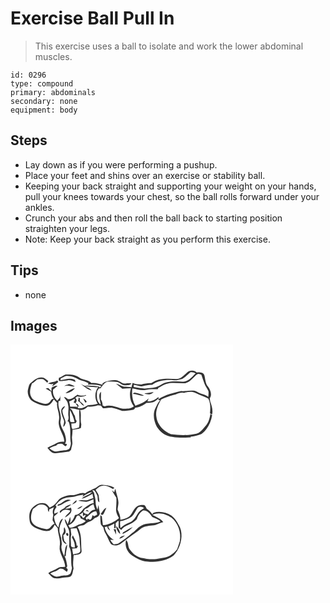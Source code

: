 # Exercise Ball Pull In
> This exercise uses a ball to isolate and work the lower abdominal muscles.

``` 
id: 0296 
type: compound 
primary: abdominals 
secondary: none 
equipment: body 
``` 

## Steps

 - Lay down as if you were performing a pushup.
 - Place your feet and shins over an exercise or stability ball.
 - Keeping your back straight and supporting your weight on your hands, pull your knees towards your chest, so the ball rolls forward under your ankles.
 - Crunch your abs and then roll the ball back to starting position straighten your legs.
 - Note: Keep your back straight as you perform this exercise.

## Tips

 - none

## Images

<svg width="356" height="200" viewBox="0 0 267 150" xmlns="http://www.w3.org/2000/svg">
  <g fill="#FFF">
    <path d="M0 0h267v150H0V0m211.73 33.73c-3.72 3.24-7.27 7.82-12.72 7.67-10.14-.48-21.41-1.4-30.06 5-4.09-.27-8.07.56-11.97 1.64-3.53-.11-7.27-.33-10.49-1.87-.47 1.7-.91 3.41-1.29 5.14-2.96-.84-6.03-.66-9.06-.75-2.25-.53-4.27-1.76-6.41-2.62-1.03-.32-2.05-.63-3.08-.93 2.44 2.11 5.17 3.88 7.51 6.12 3.47-.26 6.94-.55 10.42-.55-2.43 7.17-1.29 15.74 3.45 21.7-3.57 3.19-8.69 2.64-13.12 2.83-7.22-1.4-14.43-5.53-21.91-2.91-.8-.28-1.6-.57-2.39-.85-.08-2.62-.63-5.2-2.11-7.41-.03-3.08.17-6.16.12-9.24-4.26 4.35-.78 10.5-.36 15.44-5.15-3.73-4.99-10.56-4.26-16.2.77-1.13 1.52-2.28 2.24-3.44.38.06 1.15.17 1.54.22 2.58-2.77 4.48-6.52 8.13-8.03 4.12-.46 8.29-.3 12.39.29 3.13.62 5.17 4.03 8.55 3.92 2.84-.14 6.31.24 8.44-2.05-2.44-.44-4.92-.29-7.37.02-2.95.4-5.24-1.92-7.83-2.9-5.06-2.36-10.64-.53-15.76.62-1.75.23-2.98 1.61-4.37 2.55l.8 1.32c-4.47-1.13-8.93-2.73-13.63-2.18-3.85-4.27-10.28-3.35-14.68-6.66-4.61-3.56-10.78-3.97-16.38-3.57-2.75 1.05-5 3.2-7.94 3.81-.02 1.25-.9 3.42.69 4 3.4.13 6.75-.51 10.11-.94 3.25-.46 6.24 1 9.17 2.14-.48-1.1-.33-2.85-1.87-3.06-5.38-2.14-10.92.03-16.27.84.05-.49.17-1.47.23-1.96 2.26-.99 4.31-2.54 6.72-3.13 5.62-.4 10.91 1.94 15.71 4.58 3.69 1.28 7.61 2 10.98 4.09l-.8 1.82c5.44-.48 11.02-.15 16.26 1.47l-2.08 2.04-.43-1.13c-5.72-.92-11.53-1.85-17.32-.97-1.91-.75-3.65-1.87-5.48-2.79 4.36 2.97 8.23 7.3 13.58 8.28-1.95-2.51-5.1-3.56-7.88-4.81 5.29.06 10.52 1.35 15.82.85-4.44 5.53-4.54 14.05-.54 19.86-3.9 1.4-8.05 1.24-12.08 1.92-3.51 2.15-7.16 4.44-11.53 3.29l-.1.79c-.13-.76-.4-2.27-.53-3.03l1.74.54c-.48-.94-.95-1.88-1.43-2.82-.71-.32-2.13-.97-2.85-1.3 1.66-2.07 2.12-4.54-.21-6.28.59-.48 1.77-1.45 2.35-1.93 3.67 1.03 7.6.68 11.02-1.01-.29-.15-.89-.46-1.19-.61-.36.2-1.08.59-1.45.79-2.78-.1-5.65-.03-8.21-1.28-3.41 2.43-6.93 6.24-11.52 5.32-1.49-.93-2.7-2.66-4.68-2.21 2.1 2.61 4.63 5.23 4.97 8.75 1.36 4.65-.25 9.42.5 14.12.41 2.18.04 4.41-1.25 6.24.35.04 1.03.13 1.37.18 3.61 8.2 1.02 17.24 2.8 25.76-.06 2.15-.62 4.31-1.52 6.26-2.11 2.73-5.77 2.29-8.8 2.74-3.13.23-6.18 1.44-9.36 1.07-2.29-.69-4.19-2.21-6.11-3.56 2.34-1.94 5.22-2.9 8.15-3.51 1.72-2.46 4.76-2.34 7.42-1.97 1.12 1.09 2.3 2.15 3.77 2.74 1.21-.25 1.34-1.56 1.83-2.46-.59-.13-1.78-.4-2.37-.53 1.93-3.12.98-6.8.17-10.11-1.09-4.97-4.83-8.89-5.56-13.98-.79-2.61.81-5.19.22-7.82-.13-6.7-4.15-12.89-2.41-19.68.43.06 1.3.16 1.73.21.14-2.34.35-4.69.51-7.03-.13.62-.39 1.85-.51 2.47-1.17 1.45-2.32 2.9-3.47 4.36-3.7-3.38-5.92-8.36-5.02-13.39 1.6-1.65 3.56-2.9 5.24-4.47-2.62-.46-4.9.98-7.07 2.19-.04 1.12-.13 3.35-.17 4.47-1.14-1.31-2.19-2.71-3.51-3.82-1.15-.24-2.28.21-3.4.35 2.2 1.22 4.28 2.66 6.5 3.86.47 3.09 1.07 6.26 3.21 8.68-3-1.03-3.44 2.85-5.45 4.16-3.07 3.02-7.58 1.22-11.15.28-3.58-1.52-7.99-2.53-10.02-6.2-3.4-5.08-1.39-11.55.47-16.83 2.63-.94 4.16-3.41 6.43-4.87 2.24-.69 4.64-.55 6.93-.3 2.11.89 3.46 2.89 5.06 4.44.37-.76.74-1.52 1.1-2.29-2.53-1.72-4.86-4.59-8.27-4.16-5.03-.18-8.86 3.31-12.4 6.36-2.52 1.51-2.65 4.7-3.46 7.23-1.36 4.68.18 9.77 3.3 13.39 3.23 2.96 7.56 4.18 11.53 5.8 2.03.42 4.05.97 6.12 1.11 4.72.62 7.9-3.9 9.8-7.58 1.34 1.39 2.73 2.75 4.05 4.17-.91 5.6 2.22 10.58 2.33 16.08.5 3.17-.85 6.29-.31 9.46.82 7.48 6.47 13.43 6.58 21.08-3.09.1-6.5-.04-9.21 1.7-3.41 2.38-7.5 3.46-11.03 5.64 2.38 3.08 5.28 6.96 9.69 6.5 5.49-.46 10.98-1.17 16.42-2.06.72-.64 1.44-1.27 2.16-1.9.35-1.85.73-3.69 1.23-5.51 1.16-3.35-.34-6.82-.01-10.24.32-2.82.7-5.63.58-8.48 3.42-.5 7.02-.58 10.13-2.27.12-1.35.28-2.7.46-4.04-1.62-5.8.51-12.02-1.56-17.68 3.81.9 6.79-1.47 9.34-3.91 4.08.57 8.13-.09 11.99-1.45 1.23.16 2.46.29 3.71.41.81 1.03 1.62 2.06 2.44 3.1 2.3.08 4.61-.04 6.87-.46 1.1-.08 2.19-.14 3.29-.21 4.46.8 8.67 2.48 12.95 3.88 4.34-.23 8.72-.44 12.97-1.4 1.48-.13 2.09-1.6 2.9-2.62 4.93 0 9.33-2.64 13.16-5.49 2.55-.04 5.12-.17 7.62-.72 2.63-.93 4.75-2.84 6.89-4.55l-.15 1.43c.54.16 1.61.47 2.15.63-2.58 2.57-3.85 6.05-5.51 9.21-3.61 7.07-2.04 15.63 1.49 22.4 4.01 6.43 10.81 11.69 18.59 12.16 7.39 1.38 14.97 1.27 22.44.63l-.48-.74c4.47-.22 8.88-1.38 12.98-3.15 7.24-5.27 11.47-13.82 12.91-22.53-.72-.55-1.42-1.11-2.12-1.67-.74 5.23-2.23 10.71-5.92 14.67-3.14 3.51-6.1 7.84-10.88 9.15-9.98 2.31-20.4 1.89-30.48.55-8.68-3.43-16.41-11.17-17.48-20.79-1.42-7.46 2.18-14.6 5.67-20.95 4.83-1.9 9.6-4.01 14.66-5.26 4.22-.95 8.21-4 12.72-2.61 4.73-1.46 10.17-1.99 14.7.37 4.64 2.63 10.01 3.53 14.47 6.55 2.89 5.38 2.68 11.71 2.04 17.62.63.36 1.91 1.08 2.55 1.44 1.35-5.34-.53-10.75-2.28-15.75-.19-1.26-.35-2.53-.49-3.8 3.17-4.48.68-10.24-2.29-14.16-3.18-3.93-2.95-9.19-4.33-13.82-1.58-3.42-5.83-3.3-9-3-3.1-3.11-8.73-2.82-11.78.24M45 46.92c2.2.54 4.44 1.12 6.58.1l-1.79 3.47c2.65-1.67 5.1-3.62 7.56-5.56-.42-.63-.83-1.25-1.24-1.88-3.38 2.23-7.72 1.73-11.11 3.87m23.48 1.21c-1.44.24-2.93.56-3.82 1.84 4.16-1.91 8.2 1.04 12.4.28-2.11-1.56-4.61-2.32-7.13-2.88-.36.19-1.08.57-1.45.76m-2.45 10.23c4.35-.05 8.83-2.58 11.26-6.11-4.23.95-7.94 3.39-11.26 6.11m15.76 5.23c-.13 1.52-.37 3.03-.71 4.52 3.11.72 3.99 4.92 7.35 5.37-1.16-2.11-3.02-3.62-4.89-5.06-.73-1.09-.22-2.44-.29-3.65-.36-.29-1.09-.89-1.46-1.18m5.47 1.22c.9 1.61 1.72 3.25 2.49 4.92.43-.18 1.29-.53 1.72-.71-.58-2.15-2.32-3.31-4.21-4.21M61.05 78.06c-.86 4.63 1.67 8.73 2.98 12.97 1 2.6-.76 5.09-.63 7.7 1.81-.77 1.94-3.18 2.9-4.68-.73-5.26-4.03-9.81-4.01-15.24 1.12-1.47 2.22-2.95 3.25-4.48-2.3-.17-3.54 2-4.49 3.73z"/>
    <path d="M206.25 41.17c3.48-2.37 6.77-5 9.75-7.97 2.19-.3 4.38.24 6.22 1.45-3.44 3.04-6.19 7.1-10.6 8.85-3.6 1.95-7.77.95-11.64.82-6.9-.27-14.34.3-20.14 4.46-4.43 3.01-9.89 3.14-15.02 3.8-5.69.81-11.39-.46-16.95-1.49.01-.66.05-1.99.07-2.65 3.78.07 7.33 2.57 11.17 1.46 3.55-.99 7.16-1.85 10.88-1.56 7.47-5.41 17.31-6.35 26.24-5.42 3.42.2 6.77-.82 10.02-1.75z"/>
    <path d="M223.87 35.85c1.6-1.43 3.57-.19 5.21.44 1.18 3.55 2.34 7.1 3.64 10.6 1.19 3.28 3.54 5.98 4.81 9.21.32 2.24.04 4.52-.2 6.75-2.29-1.38-4.58-2.86-7.25-3.36-3.07-.73-5.62-2.71-8.53-3.84-5.61-1.17-11.24.73-16.86.28-9.18 2.25-18.75 4.23-26.8 9.47-.1-.59-.29-1.77-.39-2.36-3.76 3.07-8.03 5.65-13.1 5.25.35-.93 1.05-2.77 1.4-3.7-4.25 4.61-10.09 6.91-15.92 8.83-3.8-6.11-4.52-13.65-3.62-20.66 5.49 1.02 11.1 2.97 16.71 1.56 4.48-1.13 9.09-.41 13.64-.69.23-.43.7-1.29.93-1.72 3.09-1.34 5.72-3.59 9-4.49 7.28-2.48 15.01-.63 22.49-.98 6.59-.78 9.97-6.96 14.84-10.59m-63.16 22.93c3.5 1.92 8.43 1.32 11.03-1.81-3.67.65-7.32 1.43-11.03 1.81m-13.87.5c4.63-.06 8.82 2.75 13.43 2.06-3.33-1.37-6.66-2.98-10.28-3.36-1.38-.49-2.43.19-3.15 1.3zM70.41 68.27c2.44-.38 4.17-2.47 6.43-3.06 1.04 1.56-.56 2.88-1.12 4.25.71.33 1.43.66 2.16.99.8 1.12 1.62 2.22 2.46 3.32-.45.65-.91 1.3-1.38 1.93v-.99c-2.46 0-4.93.01-7.4-.04a49.3 49.3 0 0 0-1.15-6.4zM71.05 76.57c1.88.07 3.73.3 5.6.47 1.96.59 3.96 1.1 5.99 1.4-.75 7.06.97 14.2-.43 21.16-2.56.71-5.09 1.53-7.69 2.09-1.62-1.83-1.17-4.54-1.53-6.78 1.78-.15 3.55-.35 5.32-.61.3-.6.88-1.79 1.17-2.38-1.7-1.62-1.72-4.1-2.22-6.24-2.25-2.97-2.57-7.35-6.21-9.11z"/>
    <path d="M71.52 78.7c2.36 4.63 4.52 9.36 5.36 14.52-1.86-.14-4.7.78-5.43-1.61.09-4.3-.64-8.63.07-12.91z"/>
  </g>
  <g fill="#333">
    <path d="M211.73 33.73c3.05-3.06 8.68-3.35 11.78-.24 3.17-.3 7.42-.42 9 3 1.38 4.63 1.15 9.89 4.33 13.82 2.97 3.92 5.46 9.68 2.29 14.16.14 1.27.3 2.54.49 3.8 1.75 5 3.63 10.41 2.28 15.75-.64-.36-1.92-1.08-2.55-1.44.64-5.91.85-12.24-2.04-17.62-4.46-3.02-9.83-3.92-14.47-6.55-4.53-2.36-9.97-1.83-14.7-.37-4.51-1.39-8.5 1.66-12.72 2.61-5.06 1.25-9.83 3.36-14.66 5.26-3.49 6.35-7.09 13.49-5.67 20.95 1.07 9.62 8.8 17.36 17.48 20.79 10.08 1.34 20.5 1.76 30.48-.55 4.78-1.31 7.74-5.64 10.88-9.15 3.69-3.96 5.18-9.44 5.92-14.67.7.56 1.4 1.12 2.12 1.67-1.44 8.71-5.67 17.26-12.91 22.53-4.1 1.77-8.51 2.93-12.98 3.15l.48.74c-7.47.64-15.05.75-22.44-.63-7.78-.47-14.58-5.73-18.59-12.16-3.53-6.77-5.1-15.33-1.49-22.4 1.66-3.16 2.93-6.64 5.51-9.21-.54-.16-1.61-.47-2.15-.63l.15-1.43c-2.14 1.71-4.26 3.62-6.89 4.55-2.5.55-5.07.68-7.62.72-3.83 2.85-8.23 5.49-13.16 5.49-.81 1.02-1.42 2.49-2.9 2.62-4.25.96-8.63 1.17-12.97 1.4-4.28-1.4-8.49-3.08-12.95-3.88-1.1.07-2.19.13-3.29.21-2.26.42-4.57.54-6.87.46-.82-1.04-1.63-2.07-2.44-3.1-1.25-.12-2.48-.25-3.71-.41-3.86 1.36-7.91 2.02-11.99 1.45-2.55 2.44-5.53 4.81-9.34 3.91 2.07 5.66-.06 11.88 1.56 17.68-.18 1.34-.34 2.69-.46 4.04-3.11 1.69-6.71 1.77-10.13 2.27.12 2.85-.26 5.66-.58 8.48-.33 3.42 1.17 6.89.01 10.24-.5 1.82-.88 3.66-1.23 5.51-.72.63-1.44 1.26-2.16 1.9-5.44.89-10.93 1.6-16.42 2.06-4.41.46-7.31-3.42-9.69-6.5 3.53-2.18 7.62-3.26 11.03-5.64 2.71-1.74 6.12-1.6 9.21-1.7-.11-7.65-5.76-13.6-6.58-21.08-.54-3.17.81-6.29.31-9.46-.11-5.5-3.24-10.48-2.33-16.08-1.32-1.42-2.71-2.78-4.05-4.17-1.9 3.68-5.08 8.2-9.8 7.58-2.07-.14-4.09-.69-6.12-1.11-3.97-1.62-8.3-2.84-11.53-5.8-3.12-3.62-4.66-8.71-3.3-13.39.81-2.53.94-5.72 3.46-7.23 3.54-3.05 7.37-6.54 12.4-6.36 3.41-.43 5.74 2.44 8.27 4.16-.36.77-.73 1.53-1.1 2.29-1.6-1.55-2.95-3.55-5.06-4.44-2.29-.25-4.69-.39-6.93.3-2.27 1.46-3.8 3.93-6.43 4.87-1.86 5.28-3.87 11.75-.47 16.83 2.03 3.67 6.44 4.68 10.02 6.2 3.57.94 8.08 2.74 11.15-.28 2.01-1.31 2.45-5.19 5.45-4.16-2.14-2.42-2.74-5.59-3.21-8.68-2.22-1.2-4.3-2.64-6.5-3.86 1.12-.14 2.25-.59 3.4-.35 1.32 1.11 2.37 2.51 3.51 3.82.04-1.12.13-3.35.17-4.47 2.17-1.21 4.45-2.65 7.07-2.19-1.68 1.57-3.64 2.82-5.24 4.47-.9 5.03 1.32 10.01 5.02 13.39 1.15-1.46 2.3-2.91 3.47-4.36.12-.62.38-1.85.51-2.47-.16 2.34-.37 4.69-.51 7.03-.43-.05-1.3-.15-1.73-.21-1.74 6.79 2.28 12.98 2.41 19.68.59 2.63-1.01 5.21-.22 7.82.73 5.09 4.47 9.01 5.56 13.98.81 3.31 1.76 6.99-.17 10.11.59.13 1.78.4 2.37.53-.49.9-.62 2.21-1.83 2.46-1.47-.59-2.65-1.65-3.77-2.74-2.66-.37-5.7-.49-7.42 1.97-2.93.61-5.81 1.57-8.15 3.51 1.92 1.35 3.82 2.87 6.11 3.56 3.18.37 6.23-.84 9.36-1.07 3.03-.45 6.69-.01 8.8-2.74.9-1.95 1.46-4.11 1.52-6.26-1.78-8.52.81-17.56-2.8-25.76-.34-.05-1.02-.14-1.37-.18 1.29-1.83 1.66-4.06 1.25-6.24-.75-4.7.86-9.47-.5-14.12-.34-3.52-2.87-6.14-4.97-8.75 1.98-.45 3.19 1.28 4.68 2.21 4.59.92 8.11-2.89 11.52-5.32 2.56 1.25 5.43 1.18 8.21 1.28.37-.2 1.09-.59 1.45-.79.3.15.9.46 1.19.61a15.457 15.457 0 0 1-11.02 1.01c-.58.48-1.76 1.45-2.35 1.93 2.33 1.74 1.87 4.21.21 6.28.72.33 2.14.98 2.85 1.3.48.94.95 1.88 1.43 2.82l-1.74-.54c.13.76.4 2.27.53 3.03l.1-.79c4.37 1.15 8.02-1.14 11.53-3.29 4.03-.68 8.18-.52 12.08-1.92-4-5.81-3.9-14.33.54-19.86-5.3.5-10.53-.79-15.82-.85 2.78 1.25 5.93 2.3 7.88 4.81-5.35-.98-9.22-5.31-13.58-8.28 1.83.92 3.57 2.04 5.48 2.79 5.79-.88 11.6.05 17.32.97l.43 1.13 2.08-2.04c-5.24-1.62-10.82-1.95-16.26-1.47l.8-1.82c-3.37-2.09-7.29-2.81-10.98-4.09-4.8-2.64-10.09-4.98-15.71-4.58-2.41.59-4.46 2.14-6.72 3.13-.06.49-.18 1.47-.23 1.96 5.35-.81 10.89-2.98 16.27-.84 1.54.21 1.39 1.96 1.87 3.06-2.93-1.14-5.92-2.6-9.17-2.14-3.36.43-6.71 1.07-10.11.94-1.59-.58-.71-2.75-.69-4 2.94-.61 5.19-2.76 7.94-3.81 5.6-.4 11.77.01 16.38 3.57 4.4 3.31 10.83 2.39 14.68 6.66 4.7-.55 9.16 1.05 13.63 2.18l-.8-1.32c1.39-.94 2.62-2.32 4.37-2.55 5.12-1.15 10.7-2.98 15.76-.62 2.59.98 4.88 3.3 7.83 2.9 2.45-.31 4.93-.46 7.37-.02-2.13 2.29-5.6 1.91-8.44 2.05-3.38.11-5.42-3.3-8.55-3.92-4.1-.59-8.27-.75-12.39-.29-3.65 1.51-5.55 5.26-8.13 8.03a71.3 71.3 0 0 1-1.54-.22c-.72 1.16-1.47 2.31-2.24 3.44-.73 5.64-.89 12.47 4.26 16.2-.42-4.94-3.9-11.09.36-15.44.05 3.08-.15 6.16-.12 9.24 1.48 2.21 2.03 4.79 2.11 7.41.79.28 1.59.57 2.39.85 7.48-2.62 14.69 1.51 21.91 2.91 4.43-.19 9.55.36 13.12-2.83-4.74-5.96-5.88-14.53-3.45-21.7-3.48 0-6.95.29-10.42.55-2.34-2.24-5.07-4.01-7.51-6.12 1.03.3 2.05.61 3.08.93 2.14.86 4.16 2.09 6.41 2.62 3.03.09 6.1-.09 9.06.75.38-1.73.82-3.44 1.29-5.14 3.22 1.54 6.96 1.76 10.49 1.87 3.9-1.08 7.88-1.91 11.97-1.64 8.65-6.4 19.92-5.48 30.06-5 5.45.15 9-4.43 12.72-7.67m-5.48 7.44c-3.25.93-6.6 1.95-10.02 1.75-8.93-.93-18.77.01-26.24 5.42-3.72-.29-7.33.57-10.88 1.56-3.84 1.11-7.39-1.39-11.17-1.46-.02.66-.06 1.99-.07 2.65 5.56 1.03 11.26 2.3 16.95 1.49 5.13-.66 10.59-.79 15.02-3.8 5.8-4.16 13.24-4.73 20.14-4.46 3.87.13 8.04 1.13 11.64-.82 4.41-1.75 7.16-5.81 10.6-8.85-1.84-1.21-4.03-1.75-6.22-1.45-2.98 2.97-6.27 5.6-9.75 7.97m17.62-5.32c-4.87 3.63-8.25 9.81-14.84 10.59-7.48.35-15.21-1.5-22.49.98-3.28.9-5.91 3.15-9 4.49-.23.43-.7 1.29-.93 1.72-4.55.28-9.16-.44-13.64.69-5.61 1.41-11.22-.54-16.71-1.56-.9 7.01-.18 14.55 3.62 20.66 5.83-1.92 11.67-4.22 15.92-8.83-.35.93-1.05 2.77-1.4 3.7 5.07.4 9.34-2.18 13.1-5.25.1.59.29 1.77.39 2.36 8.05-5.24 17.62-7.22 26.8-9.47 5.62.45 11.25-1.45 16.86-.28 2.91 1.13 5.46 3.11 8.53 3.84 2.67.5 4.96 1.98 7.25 3.36.24-2.23.52-4.51.2-6.75-1.27-3.23-3.62-5.93-4.81-9.21-1.3-3.5-2.46-7.05-3.64-10.6-1.64-.63-3.61-1.87-5.21-.44M70.41 68.27c.53 2.1.9 4.24 1.15 6.4 2.47.05 4.94.04 7.4.04v.99c.47-.63.93-1.28 1.38-1.93-.84-1.1-1.66-2.2-2.46-3.32-.73-.33-1.45-.66-2.16-.99.56-1.37 2.16-2.69 1.12-4.25-2.26.59-3.99 2.68-6.43 3.06m.64 8.3c3.64 1.76 3.96 6.14 6.21 9.11.5 2.14.52 4.62 2.22 6.24-.29.59-.87 1.78-1.17 2.38-1.77.26-3.54.46-5.32.61.36 2.24-.09 4.95 1.53 6.78 2.6-.56 5.13-1.38 7.69-2.09 1.4-6.96-.32-14.1.43-21.16-2.03-.3-4.03-.81-5.99-1.4-1.87-.17-3.72-.4-5.6-.47m.47 2.13c-.71 4.28.02 8.61-.07 12.91.73 2.39 3.57 1.47 5.43 1.61-.84-5.16-3-9.89-5.36-14.52z"/>
    <path d="M45 46.92c3.39-2.14 7.73-1.64 11.11-3.87.41.63.82 1.25 1.24 1.88-2.46 1.94-4.91 3.89-7.56 5.56l1.79-3.47c-2.14 1.02-4.38.44-6.58-.1zM68.48 48.13c.37-.19 1.09-.57 1.45-.76 2.52.56 5.02 1.32 7.13 2.88-4.2.76-8.24-2.19-12.4-.28.89-1.28 2.38-1.6 3.82-1.84zM66.03 58.36c3.32-2.72 7.03-5.16 11.26-6.11-2.43 3.53-6.91 6.06-11.26 6.11zM160.71 58.78c3.71-.38 7.36-1.16 11.03-1.81-2.6 3.13-7.53 3.73-11.03 1.81zM146.84 59.28c.72-1.11 1.77-1.79 3.15-1.3 3.62.38 6.95 1.99 10.28 3.36-4.61.69-8.8-2.12-13.43-2.06zM81.79 63.59c.37.29 1.1.89 1.46 1.18.07 1.21-.44 2.56.29 3.65 1.87 1.44 3.73 2.95 4.89 5.06-3.36-.45-4.24-4.65-7.35-5.37.34-1.49.58-3 .71-4.52zM87.26 64.81c1.89.9 3.63 2.06 4.21 4.21-.43.18-1.29.53-1.72.71-.77-1.67-1.59-3.31-2.49-4.92zM61.05 78.06c.95-1.73 2.19-3.9 4.49-3.73-1.03 1.53-2.13 3.01-3.25 4.48-.02 5.43 3.28 9.98 4.01 15.24-.96 1.5-1.09 3.91-2.9 4.68-.13-2.61 1.63-5.1.63-7.7-1.31-4.24-3.84-8.34-2.98-12.97z"/>
  </g>
</svg>

<svg width="356" height="200" viewBox="0 0 267 150" xmlns="http://www.w3.org/2000/svg">
  <g fill="#FFF">
    <path d="M0 0h267v150H0V0m101.48 22.45c-1.9.68-3.84 1.35-5.42 2.67-2.36.78-4.59 1.92-6.49 3.54-5.65-2.17-10.82 2.96-16.51 2.07-4.32-.47-8.29 1.47-12.12 3.19-3.41 1.5-4.76 5.23-7.43 7.6-1.71 2.02-4.24 2.99-6.51 4.23-1.72-2.3-3.75-4.93-6.83-5.26-6.11-1.23-11.92 2.53-15.37 7.3-3.04 4.7-2.4 10.62-1.37 15.83 1.8 4.83 7.1 6.75 11.52 8.45 3.64 1.6 7.73 2.03 11.65 1.49 2.92-1.59 5.26-4.28 6.3-7.46 1.25 1.46 2.64 2.81 3.79 4.36.15 7.29 3.88 14.22 2.35 21.59-1.29 9.01 6.45 15.93 6.59 24.74-3.23.29-6.91-.27-9.58 1.96-3.29 2.46-7.68 2.91-10.7 5.8 2.11 2.02 3.97 4.47 6.64 5.8 3.71.85 7.52-.05 11.19-.67 2.77-.47 5.66-.28 8.37-1.13 3.44-1.83 2.79-6.35 4.15-9.53-1.23-5.43-.15-10.87.07-16.33 3.62-.41 10.44-.39 9.46-5.78-.81-9.34.59-19.6-4.71-27.89 1.59-1.14 3.43-1.68 5.37-1.84 3.46-.36 5.42-3.8 8.69-4.64 2.5-.59 4.58-2.07 6.21-4.01 2.13-1.04 4.92-1.73 5.83-4.16.15-.34.45-1.03.6-1.37-.6-3.45-1.13-6.93-1.7-10.39-.47 1.84-.77 3.72-1.13 5.59-1.31-2.9-2.34-6.02-2.21-9.25.06-3.69-1.38-7.17-1.92-10.78-.51-.86-1.52-2.56-2.03-3.41 3.36-.38 4.13 3.27 5.49 5.53 1.76 2.79-.23 7.19 2.96 9.13-.14-2.85-.45-5.71-.91-8.53-.83-2.4-2.59-4.35-3.6-6.67 2.71-1.9 5.23-4.99 8.85-4.76 4.36-.53 8.22 1.95 11.88 3.93.59-.45 1.18-.91 1.77-1.38-4.37-2.82-9.64-3.07-14.64-3.6-3.49-.62-5.67 2.77-8.55 4.04m23.04 4.8c-.71-.59-2.12-1.76-2.82-2.35 1.44 3.13 3.44 5.94 5.27 8.84.52 5.05-.21 10.12-.32 15.17.24 3.39 1.84 6.52 3.54 9.4-5.4 4.65-12.11 7.97-19.28 8.51-.56-3.52-.9-7.06-1.27-10.6l-1.79-1.47c-.2 3.65.06 7.3.52 10.92.79 1.48 2.02 2.64 3.16 3.85.41 2.57 1.14 5.11 2.57 7.32 2.57 3.99 3.66 8.76 6.47 12.61 3.26 2.44 7.55 1.98 10.96.13 7.11-4.88 13.62-10.59 20.89-15.25 2.25-1.66 4.15-3.86 6.8-4.94 4.6-2.25 9.86-1.77 14.74-2.86 3.11-1.17 6.06-2.82 9.37-3.41-3.34-4.34-8.47-6.19-13.09-8.71 7.57-3.62 16.38-1.26 22.88 3.43 8.21 6.7 11.9 18 10.05 28.33-1.2 3.09-1.96 6.33-3.17 9.41-2.29 3.12-5.4 5.54-8.52 7.78-5.07 2.78-10.98 3.11-16.57 4-6.21.83-12.39-.35-18.47-1.51-5.81-1.4-10.34-5.67-13.68-10.43-2.06-3.39-.98-8.19-4.06-10.94-1.94 7 1.21 14.59 7.13 18.61 5.47 3.57 11.47 6.98 18.16 7.29 10.87 1.3 22.53-.39 31.54-6.98 1.75-1.54 2.83-3.67 4.33-5.44 4.88-8.41 7.25-19.02 3.6-28.34-2.64-5.36-5.66-10.89-10.59-14.48-6.32-3.83-14.06-5.44-21.25-3.26-.53.58-1.06 1.17-1.59 1.76-1.56-2.66-3.82-4.75-6.43-6.35-.93-1.8-1.62-4.41-3.97-4.76-2.55-.16-5.29.11-7.49 1.52-4.87 2.98-5.75 9.48-10.25 12.83-3.06 1.8-6.44 3.07-9.96 3.56.13-4.34-1.72-8.48-3.43-12.38.3-2.69.92-5.35 1.04-8.05-.13-5.84-2.72-11.17-3.64-16.87-.74 1.26-1.11 2.68-1.38 4.11m-16.33 25.99c.17.23.51.69.67.92.5.07 1.5.2 1.99.27 1.93-2.5 2.82-5.67 4.17-8.51-3.32 1.29-4.54 4.87-6.83 7.32z"/>
    <path d="M86.32 32.65c3.7-2.38 7.35-5.16 11.86-5.71-3.66 3.54-9.26 4.29-12.83 8.06 4.72-.88 8.83-3.54 13.02-5.75.32 1.71.64 3.42 1.01 5.13-2.29.77-4.53 1.67-6.85 2.31-3.7.91-7.7-.78-11.27.78 3.2.57 6.43 1.06 9.66 1.38 3.02-.6 5.88-1.78 8.6-3.17.07 1.6.14 3.2.19 4.81-4.77.37-8.14 3.95-11.96 6.36-2.56 3.53-5.52 7.55-10.36 7.63-1.15 3.85-3.09 7.4-6.13 10.09.79-2.55 1.03-5.21.21-7.77-.93 2.96-1.67 5.97-2.95 8.8-1-2.14-1.49-4.67-3.46-6.19.19 6.4 6 11.04 5.63 17.59-.66 5.08.37 10.19-.43 15.26 4.39 8.1 1.26 17.62 3.52 26.12-.61 2.16-.77 4.51-1.95 6.47-2.27 2.54-5.85 2.06-8.91 2.43-2.68.15-5.23 1.22-7.91 1.29-2.79-.37-5.05-2.27-7.31-3.78 1.97-1.27 4.13-2.23 6.43-2.75 2.62-.35 4-3.63 6.88-2.99 2.79-.2 4.44 2.53 6.65 3.73 1.21-1.78 1.72-3.54-.86-4.44l1.32-2.31c-.68-4.2-1.34-8.49-3.35-12.3.39.07 1.17.22 1.56.29-.09-4.74 1.54-9.26 1.79-13.97-3.6 3.63-2.19 9.34-3.79 13.81-1.67-4.54-4.51-9.32-2.71-14.29-.32-2.56-.49-5.14-.9-7.69-.76-3.27-2.31-6.45-2.05-9.89-.03-3.33 1.36-6.38 2.62-9.38.63-1.17 1.17-2.4 1.62-3.65-4.18 1.86-4.48 6.8-5.33 10.69-3.4-3.6-4.86-8.48-5.39-13.3 1.81-1.63 3.76-3.16 5.19-5.17-1.15.45-3.46 1.34-4.61 1.79-.96-2.99.79-5.68 2.46-8.02-.42-.65-.85-1.29-1.28-1.93 3.06-3.45 6.19-7.46 10.96-8.47 4.51-1.85 9.57-.81 14.1-2.6 2.76-.9 5.7-1 8.5-1.74l-1.19 2.44m-19.65 4.14c-3.55 1.1-5.74 4.91-9.63 5.07-.17.47-.51 1.42-.69 1.89 2.35-.5 4.78-1.05 6.65-2.66 2.78-2.2 6.31-2.94 9.47-4.42-1.92-.38-3.98-.93-5.8.12m7.23 5.44c1.82-.87 3.52-1.96 5.13-3.19l.28-2.37c-2.13 1.51-3.98 3.37-5.41 5.56m-9.31 4.07c-1.82 1.4-7.16 3.07-4.91 5.83 1.31-1.15 2.31-2.77 4.03-3.35 2.58-1.32 5.52-.19 8.11.48-1.19 3.53-5.33 4.76-6.38 8.31 4.24-2.13 9.85-6.36 6.99-11.76-2.13 1.28-4.59 1.26-6.98 1.13 2.62-1.51 5.37-2.86 7.67-4.86-3.3.34-6.46 1.53-8.53 4.22m15.42 1.19c2.68-.29 5.15-1.63 6.57-3.98-2.47.8-4.73 2.15-6.57 3.98m-16.95 28.8c-2.52 4.23-1.25 12.17 4.4 13.2-.88-1.34-1.89-2.58-2.94-3.79-.57-2.27-1.01-4.56-1.14-6.9 4.12-1.79 2.94-6.49 1.26-9.56-1.52 2.18.49 5.1-1.58 7.05m4.12-.05c-1.11 1.1.34 3.82 1.87 3.33 1.12-1.18-.09-4.14-1.87-3.33z"/>
    <path d="M26.99 47.34c3.29-1.92 5.69-6.06 10.04-5.32 3.24-.55 5.71 1.58 7.72 3.83.05 1.77-.09 3.66 1.18 5.11.16-.8.48-2.41.63-3.22 1.96-.74 3.88-1.58 5.72-2.58-1.62 2.83-2.18 6.18-.95 9.28-.53 2.16-.64 4.38-.83 6.59.8 1.42 1.59 2.84 2.39 4.26-4.1.62-4.95 6.98-9.83 6.28-6.57-1.19-14.97-2.82-17.83-9.73-1.4-4.86-.1-9.95 1.76-14.5zM89.35 47.39c4.14-.6 6.29-4.7 10.2-5.71.61 2.17 1.25 4.33 2.01 6.45-3.7-.29-6.36 3-8.38 5.68-1.29-.26-2.55-.67-3.83-.98l-2.21-1.85a215.3 215.3 0 0 0 2.21-3.59m2.46.98c-.42.34-1.26 1-1.67 1.34 1.38.29 2.78.59 4.18.84-.81-.76-1.65-1.48-2.51-2.18zM152.31 46.37c2.07-2.55 5.61-1.9 7.94-.11-3.1 1.78-6.17 3.89-7.9 7.12-2.34 4.02-4.88 8.35-9.43 10.17-4.09 1.48-7.85 3.69-10.97 6.73-.46-2.7-.5-5.45-.37-8.19 5.09-.53 9.81-2.75 14.01-5.58 2.91-2.89 4.47-6.78 6.72-10.14z"/>
    <path d="M151.62 59.6c1.3-4.18 3.7-8.07 7.52-10.39 5.17-.51 8.27 4.19 11.01 7.76 3.51 1.37 7.08 2.77 9.95 5.33-7.24 3.74-15.95.82-23.02 5-4.37 2.04-7.02 6.28-11.01 8.86-5.02 4.76-10.67 8.76-16.46 12.53-1.74 1.02-3.87.76-5.8 1.06-1.68-1.56-2.94-3.48-4.13-5.42 1.1.08 3.32.24 4.42.33-5.54-3.52-9.86-9.17-11.11-15.72.8-.14 2.41-.43 3.22-.58-.09 2.36 1.63 3.74 3.38 4.91-.74-1.64-1.55-3.26-2.43-4.83 2.52-1.16 4.99-2.44 7.49-3.62-.11 1.92-.24 3.84-.39 5.76l2.11-.48c-.13-1.86-.18-3.73-.22-5.6.9-.93 1.79-1.88 2.67-2.84.26.08.78.26 1.04.35-.03 2.65-.28 5.31-.1 7.96.99.92 2.09 1.72 3.15 2.57 1.94-3.14 5.37-4.76 8.64-6.15 3.76-1.56 7.26-3.83 10.07-6.79m-24.68 8.34c-.13 3.71 1.91 7.26 4.73 9.57-.25-3.66-2.02-7.12-4.73-9.57m8.88 7.13c-1.07.34-1.18 1.48-1.47 2.36 4.76-1.79 8.86-4.86 12.46-8.4-3.94 1.49-7.36 3.96-10.99 6.04m-12.18-3.42c1.07 2.15 1.93 4.4 3.05 6.53.07-2.13-.09-4.25-.23-6.37-.94-.05-1.88-.1-2.82-.16m7.01 11.32c2.64-.36 4.88-1.79 6.6-3.78-2.46.68-5.5 1.12-6.6 3.78zM94.89 54.28c2.09-2.31 4.77-4.02 7.95-4.24.61 1.25.96 2.62 1.19 3.99-.98.97-2.35 1.39-3.54 2.03-.53-.34-1.6-1.01-2.13-1.35-.38 1.77-.67 3.66-1.87 5.09-1.33 1.06-2.78-.6-4.08-.89l-.25 1.71c-1.53-.91-2.76-2.6-.55-3.56 1.12-.89 2.23-1.8 3.28-2.78zM82.41 54.5c1.53-1.01 3-2.11 4.49-3.18l.04 4.55c1.17-.59 2.35-1.19 3.53-1.78-.85 1.66-1.27 4.07-3.55 4.17-.75-2.08-2.39-3.32-4.51-3.76zM79.31 56.19c.43-.33 1.31-1 1.75-1.34.86.5 1.73 1.01 2.6 1.51l.4 2.1c2.14 1.04 4.33 2.04 6.31 3.36-2.37 2.15-5.19 3.62-8.32 4.23-3.46 1.75-6.87 3.82-10.86 3.97-.62-1.05-1.24-2.09-1.87-3.13 4.89-1.54 8.4-5.95 9.99-10.7zM72.24 70.86c2.38-.13 4.76-.28 7.14-.42 1.64 4.73 3.67 9.48 3.59 14.58.03 4.34.98 8.64.77 12.99-1.25 3.48-5.76 2.64-8.54 3.92-.5-2.31-.9-4.64-1.22-6.97 1.88-.12 3.75-.23 5.62-.37.46-1.05.92-2.09 1.39-3.13l-1.66-.16c0-4.58-2.65-8.38-4.54-12.34-.34 1.16-1.7 2.46-.55 3.63 1.96 3.3 3.22 7.04 2.96 10.92-1.66.22-4.3.14-4.64-1.96.27-4.54-1.04-9.2.46-13.63-.45-2.33-.63-4.7-.78-7.06z"/>
  </g>
  <g fill="#333">
    <path d="M101.48 22.45c2.88-1.27 5.06-4.66 8.55-4.04 5 .53 10.27.78 14.64 3.6-.59.47-1.18.93-1.77 1.38-3.66-1.98-7.52-4.46-11.88-3.93-3.62-.23-6.14 2.86-8.85 4.76 1.01 2.32 2.77 4.27 3.6 6.67.46 2.82.77 5.68.91 8.53-3.19-1.94-1.2-6.34-2.96-9.13-1.36-2.26-2.13-5.91-5.49-5.53.51.85 1.52 2.55 2.03 3.41.54 3.61 1.98 7.09 1.92 10.78-.13 3.23.9 6.35 2.21 9.25.36-1.87.66-3.75 1.13-5.59.57 3.46 1.1 6.94 1.7 10.39-.15.34-.45 1.03-.6 1.37-.91 2.43-3.7 3.12-5.83 4.16-1.63 1.94-3.71 3.42-6.21 4.01-3.27.84-5.23 4.28-8.69 4.64-1.94.16-3.78.7-5.37 1.84 5.3 8.29 3.9 18.55 4.71 27.89.98 5.39-5.84 5.37-9.46 5.78-.22 5.46-1.3 10.9-.07 16.33-1.36 3.18-.71 7.7-4.15 9.53-2.71.85-5.6.66-8.37 1.13-3.67.62-7.48 1.52-11.19.67-2.67-1.33-4.53-3.78-6.64-5.8 3.02-2.89 7.41-3.34 10.7-5.8 2.67-2.23 6.35-1.67 9.58-1.96-.14-8.81-7.88-15.73-6.59-24.74 1.53-7.37-2.2-14.3-2.35-21.59-1.15-1.55-2.54-2.9-3.79-4.36-1.04 3.18-3.38 5.87-6.3 7.46-3.92.54-8.01.11-11.65-1.49-4.42-1.7-9.72-3.62-11.52-8.45-1.03-5.21-1.67-11.13 1.37-15.83 3.45-4.77 9.26-8.53 15.37-7.3 3.08.33 5.11 2.96 6.83 5.26 2.27-1.24 4.8-2.21 6.51-4.23 2.67-2.37 4.02-6.1 7.43-7.6 3.83-1.72 7.8-3.66 12.12-3.19 5.69.89 10.86-4.24 16.51-2.07 1.9-1.62 4.13-2.76 6.49-3.54 1.58-1.32 3.52-1.99 5.42-2.67m-15.16 10.2l1.19-2.44c-2.8.74-5.74.84-8.5 1.74-4.53 1.79-9.59.75-14.1 2.6-4.77 1.01-7.9 5.02-10.96 8.47.43.64.86 1.28 1.28 1.93-1.67 2.34-3.42 5.03-2.46 8.02 1.15-.45 3.46-1.34 4.61-1.79-1.43 2.01-3.38 3.54-5.19 5.17.53 4.82 1.99 9.7 5.39 13.3.85-3.89 1.15-8.83 5.33-10.69-.45 1.25-.99 2.48-1.62 3.65-1.26 3-2.65 6.05-2.62 9.38-.26 3.44 1.29 6.62 2.05 9.89.41 2.55.58 5.13.9 7.69-1.8 4.97 1.04 9.75 2.71 14.29 1.6-4.47.19-10.18 3.79-13.81-.25 4.71-1.88 9.23-1.79 13.97-.39-.07-1.17-.22-1.56-.29 2.01 3.81 2.67 8.1 3.35 12.3l-1.32 2.31c2.58.9 2.07 2.66.86 4.44-2.21-1.2-3.86-3.93-6.65-3.73-2.88-.64-4.26 2.64-6.88 2.99-2.3.52-4.46 1.48-6.43 2.75 2.26 1.51 4.52 3.41 7.31 3.78 2.68-.07 5.23-1.14 7.91-1.29 3.06-.37 6.64.11 8.91-2.43 1.18-1.96 1.34-4.31 1.95-6.47-2.26-8.5.87-18.02-3.52-26.12.8-5.07-.23-10.18.43-15.26.37-6.55-5.44-11.19-5.63-17.59 1.97 1.52 2.46 4.05 3.46 6.19 1.28-2.83 2.02-5.84 2.95-8.8.82 2.56.58 5.22-.21 7.77 3.04-2.69 4.98-6.24 6.13-10.09 4.84-.08 7.8-4.1 10.36-7.63 3.82-2.41 7.19-5.99 11.96-6.36-.05-1.61-.12-3.21-.19-4.81-2.72 1.39-5.58 2.57-8.6 3.17-3.23-.32-6.46-.81-9.66-1.38 3.57-1.56 7.57.13 11.27-.78 2.32-.64 4.56-1.54 6.85-2.31-.37-1.71-.69-3.42-1.01-5.13-4.19 2.21-8.3 4.87-13.02 5.75 3.57-3.77 9.17-4.52 12.83-8.06-4.51.55-8.16 3.33-11.86 5.71M26.99 47.34c-1.86 4.55-3.16 9.64-1.76 14.5 2.86 6.91 11.26 8.54 17.83 9.73 4.88.7 5.73-5.66 9.83-6.28-.8-1.42-1.59-2.84-2.39-4.26.19-2.21.3-4.43.83-6.59-1.23-3.1-.67-6.45.95-9.28-1.84 1-3.76 1.84-5.72 2.58-.15.81-.47 2.42-.63 3.22-1.27-1.45-1.13-3.34-1.18-5.11-2.01-2.25-4.48-4.38-7.72-3.83-4.35-.74-6.75 3.4-10.04 5.32m62.36.05a215.3 215.3 0 0 1-2.21 3.59l2.21 1.85c1.28.31 2.54.72 3.83.98 2.02-2.68 4.68-5.97 8.38-5.68-.76-2.12-1.4-4.28-2.01-6.45-3.91 1.01-6.06 5.11-10.2 5.71m5.54 6.89c-1.05.98-2.16 1.89-3.28 2.78-2.21.96-.98 2.65.55 3.56l.25-1.71c1.3.29 2.75 1.95 4.08.89 1.2-1.43 1.49-3.32 1.87-5.09.53.34 1.6 1.01 2.13 1.35 1.19-.64 2.56-1.06 3.54-2.03-.23-1.37-.58-2.74-1.19-3.99-3.18.22-5.86 1.93-7.95 4.24m-12.48.22c2.12.44 3.76 1.68 4.51 3.76 2.28-.1 2.7-2.51 3.55-4.17-1.18.59-2.36 1.19-3.53 1.78l-.04-4.55c-1.49 1.07-2.96 2.17-4.49 3.18m-3.1 1.69c-1.59 4.75-5.1 9.16-9.99 10.7.63 1.04 1.25 2.08 1.87 3.13 3.99-.15 7.4-2.22 10.86-3.97 3.13-.61 5.95-2.08 8.32-4.23-1.98-1.32-4.17-2.32-6.31-3.36l-.4-2.1c-.87-.5-1.74-1.01-2.6-1.51-.44.34-1.32 1.01-1.75 1.34m-7.07 14.67c.15 2.36.33 4.73.78 7.06-1.5 4.43-.19 9.09-.46 13.63.34 2.1 2.98 2.18 4.64 1.96.26-3.88-1-7.62-2.96-10.92-1.15-1.17.21-2.47.55-3.63 1.89 3.96 4.54 7.76 4.54 12.34l1.66.16c-.47 1.04-.93 2.08-1.39 3.13-1.87.14-3.74.25-5.62.37.32 2.33.72 4.66 1.22 6.97 2.78-1.28 7.29-.44 8.54-3.92.21-4.35-.74-8.65-.77-12.99.08-5.1-1.95-9.85-3.59-14.58-2.38.14-4.76.29-7.14.42z"/>
    <path d="M124.52 27.25c.27-1.43.64-2.85 1.38-4.11.92 5.7 3.51 11.03 3.64 16.87-.12 2.7-.74 5.36-1.04 8.05 1.71 3.9 3.56 8.04 3.43 12.38 3.52-.49 6.9-1.76 9.96-3.56 4.5-3.35 5.38-9.85 10.25-12.83 2.2-1.41 4.94-1.68 7.49-1.52 2.35.35 3.04 2.96 3.97 4.76 2.61 1.6 4.87 3.69 6.43 6.35.53-.59 1.06-1.18 1.59-1.76 7.19-2.18 14.93-.57 21.25 3.26 4.93 3.59 7.95 9.12 10.59 14.48 3.65 9.32 1.28 19.93-3.6 28.34-1.5 1.77-2.58 3.9-4.33 5.44-9.01 6.59-20.67 8.28-31.54 6.98-6.69-.31-12.69-3.72-18.16-7.29-5.92-4.02-9.07-11.61-7.13-18.61 3.08 2.75 2 7.55 4.06 10.94 3.34 4.76 7.87 9.03 13.68 10.43 6.08 1.16 12.26 2.34 18.47 1.51 5.59-.89 11.5-1.22 16.57-4 3.12-2.24 6.23-4.66 8.52-7.78 1.21-3.08 1.97-6.32 3.17-9.41 1.85-10.33-1.84-21.63-10.05-28.33-6.5-4.69-15.31-7.05-22.88-3.43 4.62 2.52 9.75 4.37 13.09 8.71-3.31.59-6.26 2.24-9.37 3.41-4.88 1.09-10.14.61-14.74 2.86-2.65 1.08-4.55 3.28-6.8 4.94-7.27 4.66-13.78 10.37-20.89 15.25-3.41 1.85-7.7 2.31-10.96-.13-2.81-3.85-3.9-8.62-6.47-12.61-1.43-2.21-2.16-4.75-2.57-7.32-1.14-1.21-2.37-2.37-3.16-3.85-.46-3.62-.72-7.27-.52-10.92l1.79 1.47c.37 3.54.71 7.08 1.27 10.6 7.17-.54 13.88-3.86 19.28-8.51-1.7-2.88-3.3-6.01-3.54-9.4.11-5.05.84-10.12.32-15.17-1.83-2.9-3.83-5.71-5.27-8.84.7.59 2.11 1.76 2.82 2.35m27.79 19.12c-2.25 3.36-3.81 7.25-6.72 10.14-4.2 2.83-8.92 5.05-14.01 5.58-.13 2.74-.09 5.49.37 8.19 3.12-3.04 6.88-5.25 10.97-6.73 4.55-1.82 7.09-6.15 9.43-10.17 1.73-3.23 4.8-5.34 7.9-7.12-2.33-1.79-5.87-2.44-7.94.11m-.69 13.23c-2.81 2.96-6.31 5.23-10.07 6.79-3.27 1.39-6.7 3.01-8.64 6.15-1.06-.85-2.16-1.65-3.15-2.57-.18-2.65.07-5.31.1-7.96-.26-.09-.78-.27-1.04-.35-.88.96-1.77 1.91-2.67 2.84.04 1.87.09 3.74.22 5.6l-2.11.48c.15-1.92.28-3.84.39-5.76-2.5 1.18-4.97 2.46-7.49 3.62.88 1.57 1.69 3.19 2.43 4.83-1.75-1.17-3.47-2.55-3.38-4.91-.81.15-2.42.44-3.22.58 1.25 6.55 5.57 12.2 11.11 15.72-1.1-.09-3.32-.25-4.42-.33 1.19 1.94 2.45 3.86 4.13 5.42 1.93-.3 4.06-.04 5.8-1.06 5.79-3.77 11.44-7.77 16.46-12.53 3.99-2.58 6.64-6.82 11.01-8.86 7.07-4.18 15.78-1.26 23.02-5-2.87-2.56-6.44-3.96-9.95-5.33-2.74-3.57-5.84-8.27-11.01-7.76-3.82 2.32-6.22 6.21-7.52 10.39zM66.67 36.79c1.82-1.05 3.88-.5 5.8-.12-3.16 1.48-6.69 2.22-9.47 4.42-1.87 1.61-4.3 2.16-6.65 2.66.18-.47.52-1.42.69-1.89 3.89-.16 6.08-3.97 9.63-5.07zM73.9 42.23c1.43-2.19 3.28-4.05 5.41-5.56l-.28 2.37c-1.61 1.23-3.31 2.32-5.13 3.19zM64.59 46.3c2.07-2.69 5.23-3.88 8.53-4.22-2.3 2-5.05 3.35-7.67 4.86 2.39.13 4.85.15 6.98-1.13 2.86 5.4-2.75 9.63-6.99 11.76 1.05-3.55 5.19-4.78 6.38-8.31-2.59-.67-5.53-1.8-8.11-.48-1.72.58-2.72 2.2-4.03 3.35-2.25-2.76 3.09-4.43 4.91-5.83zM80.01 47.49c1.84-1.83 4.1-3.18 6.57-3.98-1.42 2.35-3.89 3.69-6.57 3.98z"/>
    <path d="M108.19 53.24c2.29-2.45 3.51-6.03 6.83-7.32-1.35 2.84-2.24 6.01-4.17 8.51-.49-.07-1.49-.2-1.99-.27-.16-.23-.5-.69-.67-.92zM91.81 48.37c.86.7 1.7 1.42 2.51 2.18-1.4-.25-2.8-.55-4.18-.84.41-.34 1.25-1 1.67-1.34zM126.94 67.94c2.71 2.45 4.48 5.91 4.73 9.57-2.82-2.31-4.86-5.86-4.73-9.57zM135.82 75.07c3.63-2.08 7.05-4.55 10.99-6.04-3.6 3.54-7.7 6.61-12.46 8.4.29-.88.4-2.02 1.47-2.36zM63.06 76.29c2.07-1.95.06-4.87 1.58-7.05 1.68 3.07 2.86 7.77-1.26 9.56.13 2.34.57 4.63 1.14 6.9 1.05 1.21 2.06 2.45 2.94 3.79-5.65-1.03-6.92-8.97-4.4-13.2zM123.64 71.65c.94.06 1.88.11 2.82.16.14 2.12.3 4.24.23 6.37-1.12-2.13-1.98-4.38-3.05-6.53z"/>
    <path d="M67.18 76.24c1.78-.81 2.99 2.15 1.87 3.33-1.53.49-2.98-2.23-1.87-3.33zM130.65 82.97c1.1-2.66 4.14-3.1 6.6-3.78-1.72 1.99-3.96 3.42-6.6 3.78z"/>
  </g>
</svg>
